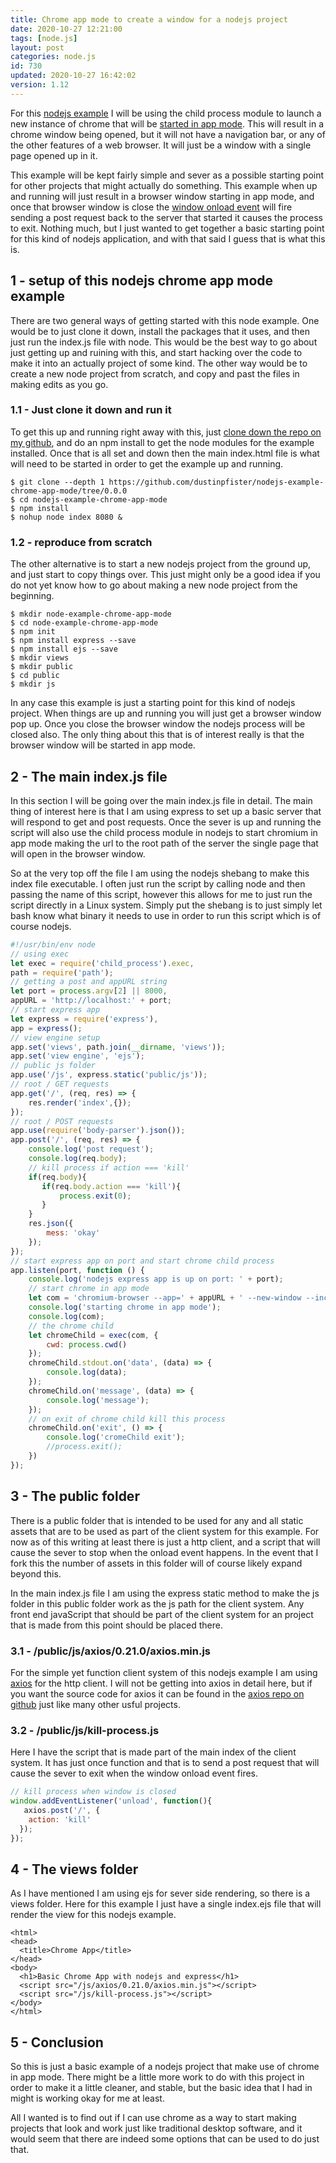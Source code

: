 ```yaml
---
title: Chrome app mode to create a window for a nodejs project
date: 2020-10-27 12:21:00
tags: [node.js]
layout: post
categories: node.js
id: 730
updated: 2020-10-27 16:42:02
version: 1.12
---
```


For this [nodejs example](https://nodejs.org/api/synopsis.html) I will be using the child process module to launch a new instance of chrome that will be [started in app mode](https://superuser.com/a/1421401). This will result in a chrome window being opened, but it will not have a navigation bar, or any of the other features of a web browser. It will just be a window with a single page opened up in it.

This example will be kept fairly simple and sever as a possible starting point for other projects that might actually do something. This example when up and running will just result in a browser window starting in app mode, and once that browser window is close the [window onload event](/2020/06/02/js-onunload/) will fire sending a post request back to the server that started it causes the process to exit. Nothing much, but I just wanted to get together a basic starting point for this kind of nodejs application, and with that said I guess that is what this is.

<!-- more -->

## 1 - setup of this nodejs chrome app mode example

There are two general ways of getting started with this node example. One would be to just clone it down, install the packages that it uses, and then just run the index.js file with node. This would be the best way to go about just getting up and ruining with this, and start hacking over the code to make it into an actually project of some kind. The other way would be to create a new node project from scratch, and copy and past the files in making edits as you go.

### 1.1 - Just clone it down and run it

To get this up and running right away with this, just [clone down the repo on my github](https://github.com/dustinpfister/nodejs-example-chrome-app-mode/tree/0.0.0), and do an npm install to get the node modules for the example installed. Once that is all set and down then the main index.html file is what will need to be started in order to get the example up and running.

```
$ git clone --depth 1 https://github.com/dustinpfister/nodejs-example-chrome-app-mode/tree/0.0.0
$ cd nodejs-example-chrome-app-mode
$ npm install
$ nohup node index 8080 &
```

### 1.2 - reproduce from scratch

The other alternative is to start a new nodejs project from the ground up, and just start to copy things over. This just might only be a good idea if you do not yet know how to go about making a new node project from the beginning.

```
$ mkdir node-example-chrome-app-mode
$ cd node-example-chrome-app-mode
$ npm init
$ npm install express --save
$ npm install ejs --save
$ mkdir views
$ mkdir public
$ cd public
$ mkdir js
```

In any case this example is just a starting point for this kind of nodejs project. When things are up and running you will just get a browser window pop up. Once you close the browser window the nodejs process will be closed also. The only thing about this that is of interest really is that the browser window will be started in app mode.

## 2 - The main index.js file

In this section I will be going over the main index.js file in detail. The main thing of interest here is that I am using express to set up a basic server that will respond to get and post requests. Once the sever is up and running the script will also use the child process module in nodejs to start chromium in app mode making the url to the root path of the server the single page that will open in the browser window.

So at the very top off the file I am using the nodejs shebang to make this index file executable. I often just run the script by calling node and then passing the name of this script, however this allows for me to just run the script directly in a Linux system. Simply put the shebang is to just simply let bash know what binary it needs to use in order to run this script which is of course nodejs.


```js
#!/usr/bin/env node
// using exec
let exec = require('child_process').exec,
path = require('path');
// getting a post and appURL string
let port = process.argv[2] || 8000,
appURL = 'http://localhost:' + port;
// start express app
let express = require('express'),
app = express();
// view engine setup
app.set('views', path.join(__dirname, 'views'));
app.set('view engine', 'ejs');
// public js folder
app.use('/js', express.static('public/js'));
// root / GET requests
app.get('/', (req, res) => {
    res.render('index',{});
});
// root / POST requests
app.use(require('body-parser').json());
app.post('/', (req, res) => {
    console.log('post request');
    console.log(req.body);
    // kill process if action === 'kill'
    if(req.body){
       if(req.body.action === 'kill'){
           process.exit(0);
       }
    }
    res.json({
        mess: 'okay'
    });
});
// start express app on port and start chrome child process
app.listen(port, function () {
    console.log('nodejs express app is up on port: ' + port);
    // start chrome in app mode
    let com = 'chromium-browser --app=' + appURL + ' --new-window --incognito';
    console.log('starting chrome in app mode');
    console.log(com);
    // the chrome child
    let chromeChild = exec(com, {
        cwd: process.cwd()
    });
    chromeChild.stdout.on('data', (data) => {
        console.log(data);
    });
    chromeChild.on('message', (data) => {
        console.log('message');
    });
    // on exit of chrome child kill this process
    chromeChild.on('exit', () => {
        console.log('cromeChild exit');
        //process.exit();
    })
});
```

## 3 - The public folder

There is a public folder that is intended to be used for any and all static assets that are to be used as part of the client system for this example. For now as of this writing at least there is just a http client, and a script that will cause the sever to stop when the onload event happens. In the event that I fork this the number of assets in this folder will of course likely expand beyond this.

In the main index.js file I am using the express static method to make the js folder in this public folder work as the js path for the client system. Any front end javaScript that should be part of the client system for an project that is made from this point should be placed there.

### 3.1 - /public/js/axios/0.21.0/axios.min.js

For the simple yet function client system of this nodejs example I am using [axios](/2018/01/10/nodejs-axios/) for the http client. I will not be getting into axios in detail here, but if you want the source code for axios it can be found in the [axios repo on github](https://github.com/axios/axios/tree/v0.21.0/dist) just like many other usful projects.

### 3.2 - /public/js/kill-process.js

Here I have the script that is made part of the main index of the client system. It has just once function and that is to send a post request that will cause the sever to exit when the window onload event fires.

```js
// kill process when window is closed
window.addEventListener('unload', function(){
   axios.post('/', {
    action: 'kill'
  });
});
```

## 4 - The views folder

As I have mentioned I am using ejs for sever side rendering, so there is a views folder. Here for this example I just have a single index.ejs file that will render the view for this nodejs example.

```
<html>
<head>
  <title>Chrome App</title>
</head>
<body>
  <h1>Basic Chrome App with nodejs and express</h1>
  <script src="/js/axios/0.21.0/axios.min.js"></script>
  <script src="/js/kill-process.js"></script>
</body>
</html>
```

## 5 - Conclusion

So this is just a basic example of a nodejs project that make use of chrome in app mode. There might be a little more work to do with this project in order to make it a little cleaner, and stable, but the basic idea that I had in might is working okay for me at least.

All I wanted is to find out if I can use chrome as a way to start making projects that look and work just like traditional desktop software, and it would seem that there are indeed some options that can be used to do just that.